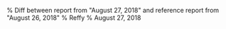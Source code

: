 % Diff between report from "August 27, 2018" and reference report from "August 26, 2018"
% Reffy
% August 27, 2018

